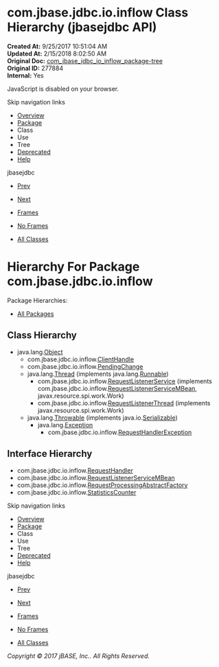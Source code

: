 # com.jbase.jdbc.io.inflow Class Hierarchy (jbasejdbc   API)

**Created At:** 9/25/2017 10:51:04 AM  
**Updated At:** 2/15/2018 8:02:50 AM  
**Original Doc:** [com_jbase_jdbc_io_inflow_package-tree](https://docs.jbase.com/39238-inflow/com_jbase_jdbc_io_inflow_package-tree)  
**Original ID:** 277884  
**Internal:** Yes  

<!--<br>    try {<br>        if (location.href.indexOf('is-external=true') == -1) {<br>            parent.document.title="com.jbase.jdbc.io.inflow Class Hierarchy (jbasejdbc   API)";<br>        }<br>    }<br>    catch(err) {<br>    }<br>//-->
JavaScript is disabled on your browser.

Skip navigation links

- [Overview](../../../../../overview-summary.html)
- [Package](./../com.jbase.jdbc.io.inflow-%28jbasejdbc---api%29)
- Class
- Use
- Tree
- [Deprecated](../../../../../deprecated-list.html)
- [Help](../../../../../help-doc.html)


jbasejdbc <br>

- [Prev](./../../exception/com.jbase.jdbc.io.exception-class-hierarchy-%28jbasejdbc---api%29)
- [Next](./../../../protocol/com.jbase.jdbc.protocol-class-hierarchy-%28jbasejdbc---api%29)


- [Frames](./.)
- [No Frames](./.)


- [All Classes](../../../../../allclasses-noframe.html)


<!--<br>  allClassesLink = document.getElementById("allclasses\_navbar\_top");<br>  if(window==top) {<br>    allClassesLink.style.display = "block";<br>  }<br>  else {<br>    allClassesLink.style.display = "none";<br>  }<br>  //-->

# Hierarchy For Package com.jbase.jdbc.io.inflow
Package Hierarchies:
- [All Packages](../../../../../overview-tree.html)

## Class Hierarchy

- java.lang.[Object](http://java.sun.com/j2se/1.5.0/docs/api/java/lang/Object.html?is-external=true "class or interface in java.lang")
    - com.jbase.jdbc.io.inflow.[ClientHandle](./../clienthandle-%28jbasejdbc---api%29 "class in com.jbase.jdbc.io.inflow")
    - com.jbase.jdbc.io.inflow.[PendingChange](./../pendingchange-%28jbasejdbc---api%29 "class in com.jbase.jdbc.io.inflow")
    - java.lang.[Thread](http://java.sun.com/j2se/1.5.0/docs/api/java/lang/Thread.html?is-external=true "class or interface in java.lang") (implements java.lang.[Runnable](http://java.sun.com/j2se/1.5.0/docs/api/java/lang/Runnable.html?is-external=true "class or interface in java.lang"))
        - com.jbase.jdbc.io.inflow.[RequestListenerService](./../requestlistenerservice-%28jbasejdbc---api%29 "class in com.jbase.jdbc.io.inflow") (implements com.jbase.jdbc.io.inflow.[RequestListenerServiceMBean](./../requestlistenerservicembean-%28jbasejdbc---api%29 "interface in com.jbase.jdbc.io.inflow"), javax.resource.spi.work.Work)
        - com.jbase.jdbc.io.inflow.[RequestListenerThread](./../requestlistenerthread-%28jbasejdbc-api%29 "class in com.jbase.jdbc.io.inflow") (implements javax.resource.spi.work.Work)
    - java.lang.[Throwable](http://java.sun.com/j2se/1.5.0/docs/api/java/lang/Throwable.html?is-external=true "class or interface in java.lang") (implements java.io.[Serializable](http://java.sun.com/j2se/1.5.0/docs/api/java/io/Serializable.html?is-external=true "class or interface in java.io"))
        - java.lang.[Exception](http://java.sun.com/j2se/1.5.0/docs/api/java/lang/Exception.html?is-external=true "class or interface in java.lang")
            - com.jbase.jdbc.io.inflow.[RequestHandlerException](./../requesthandlerexception-%28jbasejdbc---api%29 "class in com.jbase.jdbc.io.inflow")


## Interface Hierarchy

- com.jbase.jdbc.io.inflow.[RequestHandler](./../requesthandler-%28jbasejdbc---api%29 "interface in com.jbase.jdbc.io.inflow")
- com.jbase.jdbc.io.inflow.[RequestListenerServiceMBean](./../requestlistenerservicembean-%28jbasejdbc---api%29 "interface in com.jbase.jdbc.io.inflow")
- com.jbase.jdbc.io.inflow.[RequestProcessingAbstractFactory](./../requestprocessingabstractfactory-%28jbasejdbc-api%29 "interface in com.jbase.jdbc.io.inflow")
- com.jbase.jdbc.io.inflow.[StatisticsCounter](./../statisticscounter-%28jbasejdbc-api%29 "interface in com.jbase.jdbc.io.inflow")

Skip navigation links

- [Overview](../../../../../overview-summary.html)
- [Package](./../com.jbase.jdbc.io.inflow-%28jbasejdbc---api%29)
- Class
- Use
- Tree
- [Deprecated](../../../../../deprecated-list.html)
- [Help](../../../../../help-doc.html)


jbasejdbc <br>

- [Prev](./../../exception/com.jbase.jdbc.io.exception-class-hierarchy-%28jbasejdbc---api%29)
- [Next](./../../../protocol/com.jbase.jdbc.protocol-class-hierarchy-%28jbasejdbc---api%29)


- [Frames](./.)
- [No Frames](./.)


- [All Classes](../../../../../allclasses-noframe.html)


<!--<br>  allClassesLink = document.getElementById("allclasses\_navbar\_bottom");<br>  if(window==top) {<br>    allClassesLink.style.display = "block";<br>  }<br>  else {<br>    allClassesLink.style.display = "none";<br>  }<br>  //-->

*Copyright © 2017 jBASE, Inc.. All Rights Reserved.*
